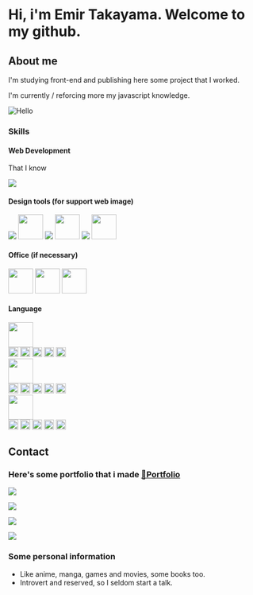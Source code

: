 <div> 
<div>       
<h1>Hi, i'm Emir Takayama. Welcome to my github.</h1>

<h2>About me</h2>
<p>I'm studying front-end and publishing here some project that I worked.</p>
<p>I'm currently / reforcing more my javascript knowledge.</p>

<img alt="Hello" src="https://media1.giphy.com/media/XO8RMtRaK73isIt0i2/200w.webp?cid=ecf05e47x20b80wr504f9on8iqqwwja5f83j5osmy4jbe67j&rid=200w.webp&ct=g"/>

<h3>Skills</h3>
<h4>Web Development</h4>
<div>
    <p>That I know </p>
    <img src="https://skillicons.dev/icons?i=html,css,js,bootstrap,ts,git,github,jquery" />
</div>

<h4>Design tools (for support web image)</h4>
<div>
    <img src="https://skillicons.dev/icons?i=photoshop"/>
    <img width="50px" src="https://upload.wikimedia.org/wikipedia/commons/thumb/3/31/Calligra_Krita_icon.svg/1200px-Calligra_Krita_icon.svg.png"/>
    <img src="https://skillicons.dev/icons?i=illustrator"/>
    <img width="50px" src="https://icons.iconarchive.com/icons/oxygen-icons.org/oxygen/256/Apps-inkscape-icon.png"/>
    <img src="https://skillicons.dev/icons?i=figma"/>
    <img width="50px" src="https://upload.wikimedia.org/wikipedia/commons/thumb/c/c2/Adobe_XD_CC_icon.svg/2101px-Adobe_XD_CC_icon.svg.png"/>
</div>

<h4>Office (if necessary)</h4>
<div>
    <img width="50px" src="https://cdn.icon-icons.com/icons2/2397/PNG/512/microsoft_office_word_logo_icon_145724.png"/>
    <img width="50px" src="https://upload.wikimedia.org/wikipedia/commons/thumb/3/34/Microsoft_Office_Excel_%282019%E2%80%93present%29.svg/826px-Microsoft_Office_Excel_%282019%E2%80%93present%29.svg.png"/>
    <img width="50px" src="https://logodownload.org/wp-content/uploads/2020/04/microsoft-powerpoint-logo-1.png"/>
</div>

<h4>Language</h4>
<div>
    <div>
        <img width="50px" src="https://upload.wikimedia.org/wikipedia/commons/thumb/0/05/Flag_of_Brazil.svg/1200px-Flag_of_Brazil.svg.png"/>
    </div>
    <div>
        <img width="20px" src="https://cdn-icons-png.flaticon.com/128/148/148841.png"/>
        <img width="20px" src="https://cdn-icons-png.flaticon.com/128/148/148841.png"/>
        <img width="20px" src="https://cdn-icons-png.flaticon.com/128/148/148841.png"/>
        <img width="20px" src="https://cdn-icons-png.flaticon.com/128/148/148841.png"/>
        <img width="20px" src="https://cdn-icons-png.flaticon.com/128/148/148841.png"/>
    </div>
    <div>
        <img width="50px" src="https://upload.wikimedia.org/wikipedia/commons/thumb/9/9e/Flag_of_Japan.svg/800px-Flag_of_Japan.svg.png"/>
    </div>
    <div>
        <img width="20px" src="https://cdn-icons-png.flaticon.com/128/148/148841.png"/>
        <img width="20px" src="https://cdn-icons-png.flaticon.com/128/148/148841.png"/>
        <img width="20px" src="https://cdn-icons-png.flaticon.com/128/148/148841.png"/>
        <img width="20px" src="https://cdn-icons-png.flaticon.com/128/126/126482.png"/>
        <img width="20px" src="https://cdn-icons-png.flaticon.com/128/126/126482.png"/>
    </div>
    <div>
        <img width="50px" src="https://upload.wikimedia.org/wikipedia/commons/thumb/a/a4/Flag_of_the_United_States.svg/1200px-Flag_of_the_United_States.svg.png"/>
    </div>
    <div>
        <img width="20px" src="https://cdn-icons-png.flaticon.com/128/148/148841.png"/>
        <img width="20px" src="https://cdn-icons-png.flaticon.com/128/148/148841.png"/>
        <img width="20px" src="https://cdn-icons-png.flaticon.com/128/148/148841.png"/>
        <img width="20px" src="https://cdn-icons-png.flaticon.com/128/126/126482.png"/>
        <img width="20px" src="https://cdn-icons-png.flaticon.com/128/126/126482.png"/>
    </div>
</div>

</div>

<div>

<h2>Contact</h2>

<h3>Here's some portfolio that i made <a href="https://github.com/stars/SwaveNg/lists/portfolio">🔗Portfolio</a></h3>

<a href="https://linktr.ee/emirng"><img src="https://img.shields.io/badge/LinkTree-239120?style=for-the-badge&logoColor=white"></a>


<a href="https://www.facebook.com/ngemir"><img src="https://img.shields.io/badge/Facebook-1877F2?style=for-the-badge&logo=facebook&logoColor=white
"/></a>


<a href="https://www.linkedin.com/in/ngemir/"><img src="https://img.shields.io/badge/LinkedIn-0077B5?style=for-the-badge&logo=linkedin&logoColor=white"/></a>


<a href="https://twitter.com/NgEmir_"><img src="https://img.shields.io/badge/Twitter-1DA1F2?style=for-the-badge&logo=twitter&logoColor=white
"/></a>



<h3>Some personal information</h3>
<ul>
    <li>Like anime, manga, games and movies, some books too.</li>
    <li>Introvert and reserved, so I seldom start a talk.</li>
</ul>

</div>

</div>


<!--
    **SwaveNg/SwaveNg** is a ✨ _special_ ✨ repository because its `README.md` (this file) appears on your GitHub profile.
    
    Here are some ideas to get you started:
    
    - 🔭 I’m currently working on ...
    - 🌱 I’m currently learning ...
    - 👯 I’m looking to collaborate on ...
    - 🤔 I’m looking for help with ...
    - 💬 Ask me about ...
    - 📫 How to reach me: ...
    - 😄 Pronouns: ...
    - ⚡ Fun fact: ...
-->
